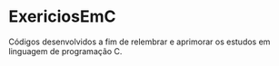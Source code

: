 # ExericiosEmC
Códigos desenvolvidos a fim de relembrar e aprimorar os estudos em linguagem de programação C.
